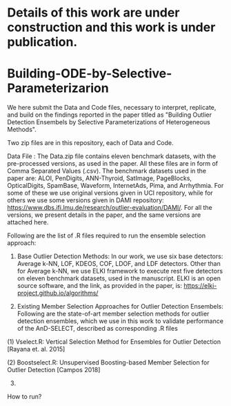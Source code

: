 # Details of this work are under construction and this work is under publication.

# Building-ODE-by-Selective-Parameterizarion

We here submit the Data and Code files, necessary to interpret, replicate, and build on the findings reported in the paper titled as "Building Outlier Detection Ensembels by Selective Parameterizations of Heterogeneous Methods".

Two zip files are in this repository, each of Data and Code.

Data File :
The Data.zip file contains eleven benchmark datasets, with the pre-processed versions, as used in the paper. All these files are in form of Comma Separated Values (.csv). 
The benchmark datasets used in the paper are:
ALOI, PenDigits, ANN-Thyroid, SatImage, PageBlocks, OpticalDigits, SpamBase, Waveform, InternetAds, Pima, and Arrhythmia. For some of these we use original versions given in UCI repository, while for others we use some versions given in DAMI repository: https://www.dbs.ifi.lmu.de/research/outlier-evaluation/DAMI/. For all the versions, we present details in the paper, and the same versions are attached here.


Following are the list of .R files required to run the ensemble selection approach:

1. Base Outlier Detection Methods: 
In our work, we use six base detectors: Average k-NN, LOF, KDEOS, COF, LDOF, and LDF detectors. Other than for Average k-NN, we use ELKI framework to execute rest five detectors on eleven benchmark datasets, used in the manuscript. ELKI is an open source software, and the link, as provided in the paper, is: https://elki-project.github.io/algorithms/

2. Existing Member Selection Approaches for Outlier Detection Ensembels:
Following are the state-of-art member selection methods for outlier detection ensembles, which we use in this work to validate performance of the AnD-SELECT, described as corresponding .R files

(1) Vselect.R: Vertical Selection Method for Ensembles for Outlier Detection [Rayana et. al. 2015]

(2) Boostselect.R:  Unsupervised Boosting-based Member Selection for Outlier Detection [Campos 2018]

3. 


How to run?
